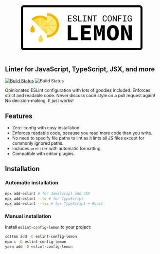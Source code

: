 <div align="center">
	<br>
	<img width="400" src="logo.svg">
	<br>
	<br>
</div>

## Linter for JavaScript, TypeScript, JSX, and more

[![Build Status](https://travis-ci.com/danielhuang/eslint-config-lemon.svg?branch=master)](https://travis-ci.com/danielhuang/eslint-config-lemon) ![Build Status](https://img.shields.io/badge/code%20style-lemon-yellow)

Opinionated ESLint configuration with lots of goodies included. Enforces strict and readable code. Never discuss code style on a pull request again! No decision-making. It just works!

## Features

- Zero-config with easy installation.
- Enforces readable code, because you read more code than you write.
- No need to specify file paths to lint as it lints all JS files except for commonly ignored paths.
- Includes `prettier` with automatic formatting.
- Compatible with editor plugins.

## Installation

### Automatic installation

```sh
npx add-eslint # for JavaScript and JSX
npx add-eslint --ts # for TypeScript
npx add-eslint --tsx # for TypeScript + React
```

### Manual installation

Install `eslint-config-lemon` to your project:

```sh
cotton add -D eslint-config-lemon
npm i -D eslint-config-lemon
yarn add -D eslint-config-lemon
```
